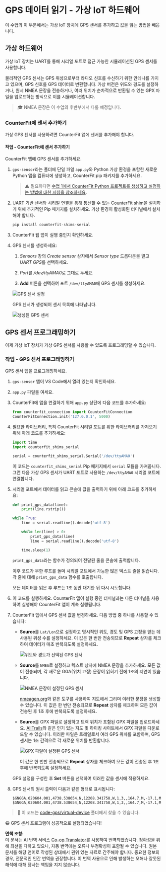 <!--
CO_OP_TRANSLATOR_METADATA:
{
  "original_hash": "64f18a8f8aaa1fef5e7320e0992d8b3a",
  "translation_date": "2025-08-25T00:46:45+00:00",
  "source_file": "3-transport/lessons/1-location-tracking/virtual-device-gps-sensor.md",
  "language_code": "ko"
}
-->
# GPS 데이터 읽기 - 가상 IoT 하드웨어

이 수업의 이 부분에서는 가상 IoT 장치에 GPS 센서를 추가하고 값을 읽는 방법을 배웁니다.

## 가상 하드웨어

가상 IoT 장치는 UART를 통해 시리얼 포트로 접근 가능한 시뮬레이션된 GPS 센서를 사용합니다.

물리적인 GPS 센서는 GPS 위성으로부터 라디오 신호를 수신하기 위한 안테나를 가지고 있으며, GPS 신호를 GPS 데이터로 변환합니다. 가상 버전은 위도와 경도를 설정하거나, 원시 NMEA 문장을 전송하거나, 여러 위치가 순차적으로 반환될 수 있는 GPX 파일을 업로드하는 방식으로 이를 시뮬레이션합니다.

> 🎓 NMEA 문장은 이 수업의 후반부에서 다룰 예정입니다.

### CounterFit에 센서 추가하기

가상 GPS 센서를 사용하려면 CounterFit 앱에 센서를 추가해야 합니다.

#### 작업 - CounterFit에 센서 추가하기

CounterFit 앱에 GPS 센서를 추가하세요.

1. `gps-sensor`라는 폴더에 단일 파일 `app.py`와 Python 가상 환경을 포함한 새로운 Python 앱을 컴퓨터에 생성하고, CounterFit pip 패키지를 추가하세요.

    > ⚠️ 필요하다면 [수업 1에서 CounterFit Python 프로젝트를 생성하고 설정하는 방법에 대한 지침을 참조하세요](../../../1-getting-started/lessons/1-introduction-to-iot/virtual-device.md).

1. UART 기반 센서와 시리얼 연결을 통해 통신할 수 있는 CounterFit shim을 설치하기 위해 추가적인 Pip 패키지를 설치하세요. 가상 환경이 활성화된 터미널에서 설치해야 합니다.

    ```sh
    pip install counterfit-shims-serial
    ```

1. CounterFit 웹 앱이 실행 중인지 확인하세요.

1. GPS 센서를 생성하세요:

    1. *Sensors* 창의 *Create sensor* 상자에서 *Sensor type* 드롭다운을 열고 *UART GPS*를 선택하세요.

    1. *Port*를 */dev/ttyAMA0*로 그대로 두세요.

    1. **Add** 버튼을 선택하여 포트 `/dev/ttyAMA0`에 GPS 센서를 생성하세요.

    ![GPS 센서 설정](../../../../../translated_images/counterfit-create-gps-sensor.6385dc9357d85ad1d47b4abb2525e7651fd498917d25eefc5a72feab09eedc70.ko.png)

    GPS 센서가 생성되어 센서 목록에 나타납니다.

    ![생성된 GPS 센서](../../../../../translated_images/counterfit-gps-sensor.3fbb15af0a5367566f2f11324ef5a6f30861cdf2b497071a5e002b7aa473550e.ko.png)

## GPS 센서 프로그래밍하기

이제 가상 IoT 장치가 가상 GPS 센서를 사용할 수 있도록 프로그래밍할 수 있습니다.

### 작업 - GPS 센서 프로그래밍하기

GPS 센서 앱을 프로그래밍하세요.

1. `gps-sensor` 앱이 VS Code에서 열려 있는지 확인하세요.

1. `app.py` 파일을 여세요.

1. CounterFit에 앱을 연결하기 위해 `app.py` 상단에 다음 코드를 추가하세요:

    ```python
    from counterfit_connection import CounterFitConnection
    CounterFitConnection.init('127.0.0.1', 5000)
    ```

1. 필요한 라이브러리, 특히 CounterFit 시리얼 포트를 위한 라이브러리를 가져오기 위해 아래 코드를 추가하세요:

    ```python
    import time
    import counterfit_shims_serial
    
    serial = counterfit_shims_serial.Serial('/dev/ttyAMA0')
    ```

    이 코드는 `counterfit_shims_serial` Pip 패키지에서 `serial` 모듈을 가져옵니다. 그런 다음 가상 GPS 센서가 UART 포트로 사용하는 `/dev/ttyAMA0` 시리얼 포트에 연결합니다.

1. 시리얼 포트에서 데이터를 읽고 콘솔에 값을 출력하기 위해 아래 코드를 추가하세요:

    ```python
    def print_gps_data(line):
        print(line.rstrip())
    
    while True:
        line = serial.readline().decode('utf-8')
    
        while len(line) > 0:
            print_gps_data(line)
            line = serial.readline().decode('utf-8')
    
        time.sleep(1)
    ```

    `print_gps_data`라는 함수가 정의되어 전달된 줄을 콘솔에 출력합니다.

    이후 코드가 무한 루프를 돌며 시리얼 포트에서 가능한 많은 텍스트 줄을 읽습니다. 각 줄에 대해 `print_gps_data` 함수를 호출합니다.

    모든 데이터를 읽은 후 루프는 1초 동안 대기한 뒤 다시 시도합니다.

1. 이 코드를 실행하세요. CounterFit 앱이 실행 중인 터미널과는 다른 터미널을 사용하여 실행해야 CounterFit 앱이 계속 실행됩니다.

1. CounterFit 앱에서 GPS 센서 값을 변경하세요. 다음 방법 중 하나를 사용할 수 있습니다:

    * **Source**를 `Lat/Lon`으로 설정하고 명시적인 위도, 경도 및 GPS 고정을 얻는 데 사용된 위성 수를 설정하세요. 이 값은 한 번만 전송되므로 **Repeat** 상자를 체크하여 데이터가 매초 반복되도록 설정하세요.

      ![위도와 경도가 선택된 GPS 센서](../../../../../translated_images/counterfit-gps-sensor-latlon.008c867d75464fbe7f84107cc57040df565ac07cb57d2f21db37d087d470197d.ko.png)

    * **Source**를 `NMEA`로 설정하고 텍스트 상자에 NMEA 문장을 추가하세요. 모든 값이 전송되며, 각 새로운 GGA(위치 고정) 문장이 읽히기 전에 1초의 지연이 있습니다.

      ![NMEA 문장이 설정된 GPS 센서](../../../../../translated_images/counterfit-gps-sensor-nmea.c62eea442171e17e19528b051b104cfcecdc9cd18db7bc72920f29821ae63f73.ko.png)

      [nmeagen.org](https://www.nmeagen.org)와 같은 도구를 사용하여 지도에서 그리며 이러한 문장을 생성할 수 있습니다. 이 값은 한 번만 전송되므로 **Repeat** 상자를 체크하여 모든 값이 전송된 후 1초 후에 반복되도록 설정하세요.

    * **Source**를 GPX 파일로 설정하고 트랙 위치가 포함된 GPX 파일을 업로드하세요. [AllTrails](https://www.alltrails.com/)와 같은 인기 있는 지도 및 하이킹 사이트에서 GPX 파일을 다운로드할 수 있습니다. 이러한 파일은 트레일로서 여러 GPS 위치를 포함하며, GPS 센서는 1초 간격으로 각 새로운 위치를 반환합니다.

      ![GPX 파일이 설정된 GPS 센서](../../../../../translated_images/counterfit-gps-sensor-gpxfile.8310b063ce8a425ccc8ebeec8306aeac5e8e55207f007d52c6e1194432a70cd9.ko.png)

      이 값은 한 번만 전송되므로 **Repeat** 상자를 체크하여 모든 값이 전송된 후 1초 후에 반복되도록 설정하세요.

    GPS 설정을 구성한 후 **Set** 버튼을 선택하여 이러한 값을 센서에 적용하세요.

1. GPS 센서의 원시 출력이 다음과 같은 형태로 표시됩니다:

    ```output
    $GNGGA,020604.001,4738.538654,N,12208.341758,W,1,3,,164.7,M,-17.1,M,,*67
    $GNGGA,020604.001,4738.538654,N,12208.341758,W,1,3,,164.7,M,-17.1,M,,*67
    ```

> 💁 이 코드는 [code-gps/virtual-device](../../../../../3-transport/lessons/1-location-tracking/code-gps/virtual-device) 폴더에서 찾을 수 있습니다.

😀 GPS 센서 프로그램이 성공적으로 실행되었습니다!

**면책 조항**:  
이 문서는 AI 번역 서비스 [Co-op Translator](https://github.com/Azure/co-op-translator)를 사용하여 번역되었습니다. 정확성을 위해 최선을 다하고 있으나, 자동 번역에는 오류나 부정확성이 포함될 수 있습니다. 원본 문서를 해당 언어로 작성된 상태에서 권위 있는 자료로 간주해야 합니다. 중요한 정보의 경우, 전문적인 인간 번역을 권장합니다. 이 번역 사용으로 인해 발생하는 오해나 잘못된 해석에 대해 당사는 책임을 지지 않습니다.